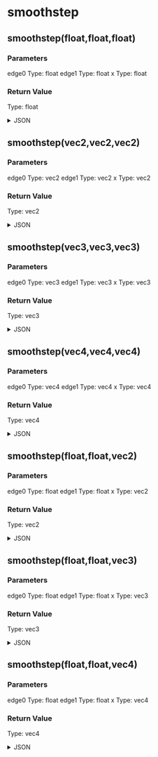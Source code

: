 # smoothstep

## smoothstep(float,float,float)

### Parameters

edge0
  Type: float
edge1
  Type: float
x
  Type: float

### Return Value

  Type: float

<details><summary>JSON</summary>

```
{
  "Type": "smoothstep(float,float,float)",
  "Name": "smoothstep(float,float,float)",
  "Category": 1,
  "InputPins": [
    {
      "Connection": null,
      "Id": "edge0",
      "Type": "float"
    },
    {
      "Connection": null,
      "Id": "edge1",
      "Type": "float"
    },
    {
      "Connection": null,
      "Id": "x",
      "Type": "float"
    }
  ],
  "OutputPins": [
    {
      "Id": "",
      "Type": "float"
    }
  ]
}
```

</details>

## smoothstep(vec2,vec2,vec2)

### Parameters

edge0
  Type: vec2
edge1
  Type: vec2
x
  Type: vec2

### Return Value

  Type: vec2

<details><summary>JSON</summary>

```
{
  "Type": "smoothstep(vec2,vec2,vec2)",
  "Name": "smoothstep(vec2,vec2,vec2)",
  "Category": 1,
  "InputPins": [
    {
      "Connection": null,
      "Id": "edge0",
      "Type": "vec2"
    },
    {
      "Connection": null,
      "Id": "edge1",
      "Type": "vec2"
    },
    {
      "Connection": null,
      "Id": "x",
      "Type": "vec2"
    }
  ],
  "OutputPins": [
    {
      "Id": "",
      "Type": "vec2"
    }
  ]
}
```

</details>

## smoothstep(vec3,vec3,vec3)

### Parameters

edge0
  Type: vec3
edge1
  Type: vec3
x
  Type: vec3

### Return Value

  Type: vec3

<details><summary>JSON</summary>

```
{
  "Type": "smoothstep(vec3,vec3,vec3)",
  "Name": "smoothstep(vec3,vec3,vec3)",
  "Category": 1,
  "InputPins": [
    {
      "Connection": null,
      "Id": "edge0",
      "Type": "vec3"
    },
    {
      "Connection": null,
      "Id": "edge1",
      "Type": "vec3"
    },
    {
      "Connection": null,
      "Id": "x",
      "Type": "vec3"
    }
  ],
  "OutputPins": [
    {
      "Id": "",
      "Type": "vec3"
    }
  ]
}
```

</details>

## smoothstep(vec4,vec4,vec4)

### Parameters

edge0
  Type: vec4
edge1
  Type: vec4
x
  Type: vec4

### Return Value

  Type: vec4

<details><summary>JSON</summary>

```
{
  "Type": "smoothstep(vec4,vec4,vec4)",
  "Name": "smoothstep(vec4,vec4,vec4)",
  "Category": 1,
  "InputPins": [
    {
      "Connection": null,
      "Id": "edge0",
      "Type": "vec4"
    },
    {
      "Connection": null,
      "Id": "edge1",
      "Type": "vec4"
    },
    {
      "Connection": null,
      "Id": "x",
      "Type": "vec4"
    }
  ],
  "OutputPins": [
    {
      "Id": "",
      "Type": "vec4"
    }
  ]
}
```

</details>

## smoothstep(float,float,vec2)

### Parameters

edge0
  Type: float
edge1
  Type: float
x
  Type: vec2

### Return Value

  Type: vec2

<details><summary>JSON</summary>

```
{
  "Type": "smoothstep(float,float,vec2)",
  "Name": "smoothstep(float,float,vec2)",
  "Category": 1,
  "InputPins": [
    {
      "Connection": null,
      "Id": "edge0",
      "Type": "float"
    },
    {
      "Connection": null,
      "Id": "edge1",
      "Type": "float"
    },
    {
      "Connection": null,
      "Id": "x",
      "Type": "vec2"
    }
  ],
  "OutputPins": [
    {
      "Id": "",
      "Type": "vec2"
    }
  ]
}
```

</details>

## smoothstep(float,float,vec3)

### Parameters

edge0
  Type: float
edge1
  Type: float
x
  Type: vec3

### Return Value

  Type: vec3

<details><summary>JSON</summary>

```
{
  "Type": "smoothstep(float,float,vec3)",
  "Name": "smoothstep(float,float,vec3)",
  "Category": 1,
  "InputPins": [
    {
      "Connection": null,
      "Id": "edge0",
      "Type": "float"
    },
    {
      "Connection": null,
      "Id": "edge1",
      "Type": "float"
    },
    {
      "Connection": null,
      "Id": "x",
      "Type": "vec3"
    }
  ],
  "OutputPins": [
    {
      "Id": "",
      "Type": "vec3"
    }
  ]
}
```

</details>

## smoothstep(float,float,vec4)

### Parameters

edge0
  Type: float
edge1
  Type: float
x
  Type: vec4

### Return Value

  Type: vec4

<details><summary>JSON</summary>

```
{
  "Type": "smoothstep(float,float,vec4)",
  "Name": "smoothstep(float,float,vec4)",
  "Category": 1,
  "InputPins": [
    {
      "Connection": null,
      "Id": "edge0",
      "Type": "float"
    },
    {
      "Connection": null,
      "Id": "edge1",
      "Type": "float"
    },
    {
      "Connection": null,
      "Id": "x",
      "Type": "vec4"
    }
  ],
  "OutputPins": [
    {
      "Id": "",
      "Type": "vec4"
    }
  ]
}
```

</details>

